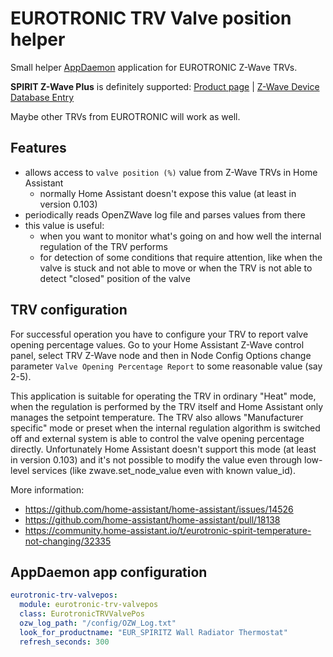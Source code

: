 # EUROTRONIC TRV Valve position helper

Small helper [AppDaemon](https://github.com/home-assistant/appdaemon) application for EUROTRONIC Z-Wave TRVs.

__SPIRIT Z-Wave Plus__ is definitely supported: [Product page](https://eurotronic.org/produkte/z-wave-heizkoerperthermostat/spirit-z-wave-plus/) | [Z-Wave Device Database Entry](https://www.cd-jackson.com/index.php/zwave/zwave-device-database/zwave-device-list/devicesummary/710)

Maybe other TRVs from EUROTRONIC will work as well.

## Features

* allows access to `valve position (%)` value from Z-Wave TRVs in Home Assistant
  * normally Home Assistant doesn't expose this value (at least in version 0.103)
* periodically reads OpenZWave log file and parses values from there
* this value is useful:
  * when you want to monitor what's going on and how well the internal regulation of the TRV performs
  * for detection of some conditions that require attention, like when the valve is stuck and not able to move or when the TRV is not able to detect "closed" position of the valve

## TRV configuration

For successful operation you have to configure your TRV to report valve opening percentage values. Go to your Home Assistant Z-Wave control panel, select TRV Z-Wave node and then in Node Config Options change parameter `Valve Opening Percentage Report` to some reasonable value (say 2-5).

This application is suitable for operating the TRV in ordinary "Heat" mode, when the regulation is performed by the TRV itself and Home Assistant only manages the setpoint temperature. The TRV also allows "Manufacturer specific" mode or preset when the internal regulation algorithm is switched off and external system is able to control the valve opening percentage directly. Unfortunately Home Assistant doesn't support this mode (at least in version 0.103) and it's not possible to modify the value even through low-level services (like zwave.set\_node\_value even with known value\_id).

More information:

* https://github.com/home-assistant/home-assistant/issues/14526
* https://github.com/home-assistant/home-assistant/pull/18138
* https://community.home-assistant.io/t/eurotronic-spirit-temperature-not-changing/32335

## AppDaemon app configuration

```yaml
eurotronic-trv-valvepos:
  module: eurotronic-trv-valvepos
  class: EurotronicTRVValvePos
  ozw_log_path: "/config/OZW_Log.txt"
  look_for_productname: "EUR_SPIRITZ Wall Radiator Thermostat"
  refresh_seconds: 300
```

